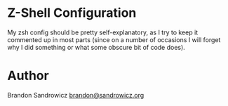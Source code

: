 # Z-Shell Configuration

My zsh config should be pretty self-explanatory, as I try to keep it commented
up in most parts (since on a number of occasions I will forget why I did
something or what some obscure bit of code does).

# Author

Brandon Sandrowicz <brandon@sandrowicz.org>
